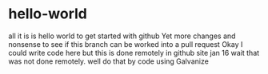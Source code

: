 # hello-world
all it is is hello world to get started with github
Yet more changes and nonsense to see if this branch can be worked into a pull request
Okay I could write code here but this is done remotely in github site jan 16
wait that was not done remotely.  well do that by code using Galvanize

